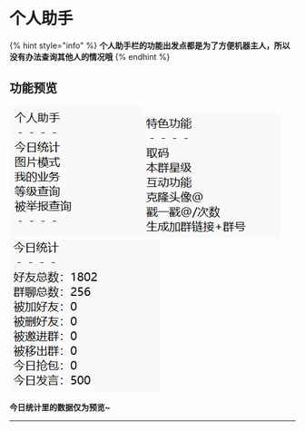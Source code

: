 # 个人助手

{% hint style="info" %}
**个人助手栏的功能出发点都是为了方便机器主人，所以没有办法查询其他人的情况哦**
{% endhint %}

## 功能预览

![](<../.gitbook/assets/image (12) (2).png>)![](<../.gitbook/assets/image (4) (4).png>)![](<../.gitbook/assets/image (1) (4).png>)

**今日统计里的数据仅为预览\~**

****

